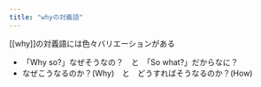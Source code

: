 ```yaml
---
title: "whyの対義語"
---
```


[[why]]の対義語には色々バリエーションがある
- 「Why so?」なぜそうなの？　と　「So what?」だからなに？
- なぜこうなるのか？(Why)　と　どうすればそうなるのか？(How)